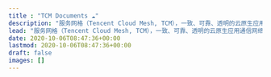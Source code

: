 ```yaml
---
title : "TCM Documents ☁️"
description: "服务网格（Tencent Cloud Mesh, TCM），一致、可靠、透明的云原生应用通信网络管控基础平台。全面兼容 Istio，集成腾讯云基础设施，提供全托管服务化的支撑能力保障网格生命周期管理。IaaS 组网与监控组件开箱即用，跨集群、异构应用一致发现管理加速云原生迁移。"
lead: "服务网格（Tencent Cloud Mesh, TCM），一致、可靠、透明的云原生应用通信网络管控基础平台"
date: 2020-10-06T08:47:36+00:00
lastmod: 2020-10-06T08:47:36+00:00
draft: false
images: []
---
```

